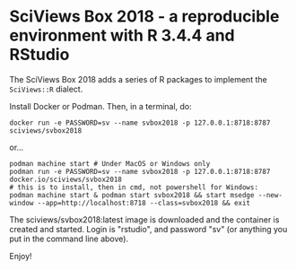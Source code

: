 # SciViews Box 2018 - a reproducible environment with R 3.4.4 and RStudio

The SciViews Box 2018 adds a series of R packages to implement the `SciViews::R` dialect.

Install Docker or Podman. Then, in a terminal, do:

    docker run -e PASSWORD=sv --name svbox2018 -p 127.0.0.1:8718:8787 sciviews/svbox2018

or...

    podman machine start # Under MacOS or Windows only
    podman run -e PASSWORD=sv --name svbox2018 -p 127.0.0.1:8718:8787 docker.io/sciviews/svbox2018
    # this is to install, then in cmd, not powershell for Windows:
    podman machine start & podman start svbox2018 && start msedge --new-window --app=http://localhost:8718 --class=svbox2018 && exit

The sciviews/svbox2018:latest image is downloaded and the container is created and started. Login is "rstudio", and password "sv" (or anything you put in the command line above).

Enjoy!
